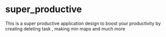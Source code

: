 # super_productive
This is a super productive application design to boost your productivity by creating deleting task , making min maps and much more
